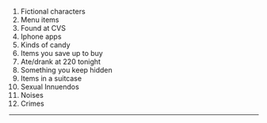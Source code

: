 1. Fictional characters
2. Menu items
3. Found at CVS
4. Iphone apps
5. Kinds of candy
6. Items you save up to buy
7. Ate/drank at 220 tonight
8. Something you keep hidden
9. Items in a suitcase
10. Sexual Innuendos
11. Noises
12. Crimes
____
